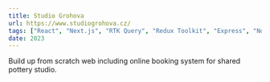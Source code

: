 ```yaml
---
title: Studio Grohova
url: https://www.studiogrohova.cz/
tags: ["React", "Next.js", "RTK Query", "Redux Toolkit", "Express", "Node.js", "MongoDB", "Stripe", "Tailwind", "SEO", "REST"]
date: 2023
---
```


Build up from scratch web including online booking system for shared pottery studio. 
